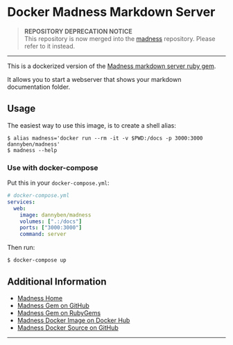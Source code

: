 # Docker Madness Markdown Server

> **REPOSITORY DEPRECATION NOTICE**  
> This repository is now merged into the [madness](https://github.com/DannyBen/madness)
> repository. Please refer to it instead.

---

This is a dockerized version of the [Madness markdown server ruby gem][1]. 

It allows you to start a webserver that shows your markdown documentation 
folder.

## Usage

The easiest way to use this image, is to create a shell alias:

```shell
$ alias madness='docker run --rm -it -v $PWD:/docs -p 3000:3000 dannyben/madness'
$ madness --help
```

### Use with docker-compose

Put this in your `docker-compose.yml`:

```yaml
# docker-compose.yml
services:
  web:
    image: dannyben/madness
    volumes: [".:/docs"]
    ports: ["3000:3000"]
    command: server
```

Then run:

```shell
$ docker-compose up
```

## Additional Information

- [Madness Home][4]
- [Madness Gem on GitHub][1]
- [Madness Gem on RubyGems][5]
- [Madness Docker Image on Docker Hub][2]
- [Madness Docker Source on GitHub][3]

---

[1]: https://github.com/DannyBen/madness
[2]: https://hub.docker.com/r/dannyben/madness/
[3]: https://github.com/DannyBen/docker-madness
[4]: http://madness.dannyb.co/
[5]: https://rubygems.org/gems/madness
